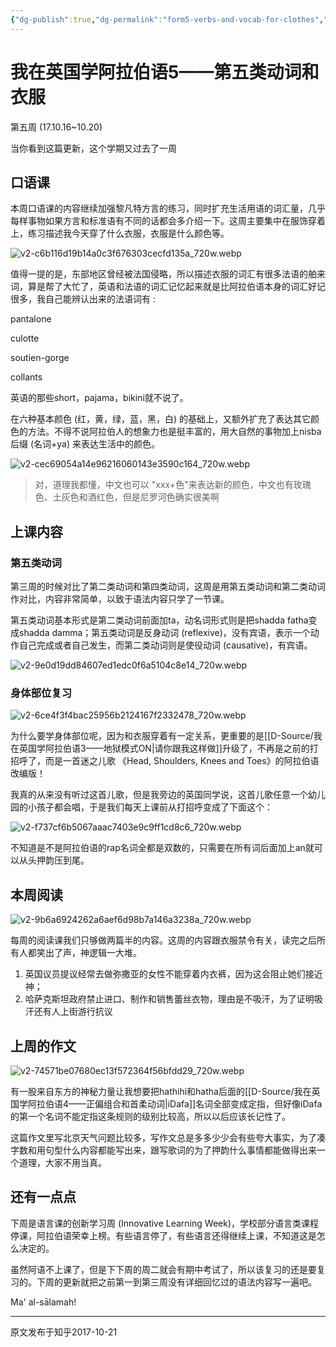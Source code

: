```yaml
---
{"dg-publish":true,"dg-permalink":"form5-verbs-and-vocab-for-clothes","permalink":"/form5-verbs-and-vocab-for-clothes/","created":"2024-01-28T21:22:40.499+08:00"}
---
```


# 我在英国学阿拉伯语5——第五类动词和衣服

第五周 (17.10.16~10.20)

当你看到这篇更新，这个学期又过去了一周

## 口语课

本周口语课的内容继续加强黎凡特方言的练习，同时扩充生活用语的词汇量，几乎每样事物如果方言和标准语有不同的话都会多介绍一下。这周主要集中在服饰穿着上，练习描述我今天穿了什么衣服，衣服是什么颜色等。

![v2-c6b116d19b14a0c3f676303cecfd135a_720w.webp](/img/user/B-Attachment/v2-c6b116d19b14a0c3f676303cecfd135a_720w.webp)

值得一提的是，东部地区曾经被法国侵略，所以描述衣服的词汇有很多法语的舶来词，算是帮了大忙了，英语和法语的词汇记忆起来就是比阿拉伯语本身的词汇好记很多，我自己能辨认出来的法语词有 :

pantalone

culotte

soutien-gorge

collants

  

英语的那些short，pajama，bikini就不说了。

  

在六种基本颜色 (红，黄，绿，蓝，黑，白) 的基础上，又额外扩充了表达其它颜色的方法。不得不说阿拉伯人的想象力也是挺丰富的，用大自然的事物加上nisba后缀 (名词+ya) 来表达生活中的颜色。

![v2-cec69054a14e96216060143e3590c164_720w.webp](/img/user/B-Attachment/v2-cec69054a14e96216060143e3590c164_720w.webp)

> 对，道理我都懂，中文也可以 "xxx+色"来表达新的颜色，中文也有玫瑰色、土灰色和酒红色，但是尼罗河色确实很美啊

  

## 上课内容

### 第五类动词

第三周的时候对比了第二类动词和第四类动词，这周是用第五类动词和第二类动词作对比，内容非常简单，以致于语法内容只学了一节课。

  

第五类动词基本形式是第二类动词前面加ta，动名词形式则是把shadda fatha变成shadda damma；第五类动词是反身动词 (reflexive)，没有宾语，表示一个动作自己完成或者自己发生，而第二类动词则是使役动词 (causative)，有宾语。

![v2-9e0d19dd84607ed1edc0f6a5104c8e14_720w.webp](/img/user/B-Attachment/v2-9e0d19dd84607ed1edc0f6a5104c8e14_720w.webp)

### 身体部位复习

![v2-6ce4f3f4bac25956b2124167f2332478_720w.webp](/img/user/B-Attachment/v2-6ce4f3f4bac25956b2124167f2332478_720w.webp)

为什么要学身体部位呢，因为和衣服穿着有一定关系，更重要的是[[D-Source/我在英国学阿拉伯语3——地狱模式ON\|请你跟我这样做]]升级了，不再是之前的打招呼了，而是一首迷之儿歌 《Head, Shoulders, Knees and Toes》的阿拉伯语改编版！

  

我真的从来没有听过这首儿歌，但是我旁边的英国同学说，这首儿歌任意一个幼儿园的小孩子都会唱，于是我们每天上课前从打招呼变成了下面这个：

![v2-f737cf6b5067aaac7403e9c9ff1cd8c6_720w.webp](/img/user/B-Attachment/v2-f737cf6b5067aaac7403e9c9ff1cd8c6_720w.webp)

不知道是不是阿拉伯语的rap名词全都是双数的，只需要在所有词后面加上an就可以从头押韵压到尾。

  

## 本周阅读

![v2-9b6a6924262a6aef6d98b7a146a3238a_720w.webp](/img/user/B-Attachment/v2-9b6a6924262a6aef6d98b7a146a3238a_720w.webp)

每周的阅读课我们只够做两篇半的内容。这周的内容跟衣服禁令有关，读完之后所有人都笑出了声，神逻辑一大堆。

1. 英国议员提议经常去做弥撒亚的女性不能穿着内衣裤，因为这会阻止她们接近神；
2. 哈萨克斯坦政府禁止进口、制作和销售蕾丝衣物，理由是不吸汗，为了证明吸汗还有人上街游行抗议

  

## 上周的作文

![v2-74571be07680ec13f572364f56bfdd29_720w.webp](/img/user/B-Attachment/v2-74571be07680ec13f572364f56bfdd29_720w.webp)

有一股来自东方的神秘力量让我想要把hathihi和hatha后面的[[D-Source/我在英国学阿拉伯语4——正偏组合和首柔动词\|iDafa]]名词全部变成定指，但好像iDafa的第一个名词不能定指这条规则的级别比较高，所以以后应该长记性了。

  

这篇作文里写北京天气问题比较多，写作文总是多多少少会有些夸大事实，为了凑字数和用句型什么内容都能写出来，跟写歌词的为了押韵什么事情都能做得出来一个道理，大家不用当真。

  

## 还有一点点

下周是语言课的创新学习周 (Innovative Learning Week)，学校部分语言类课程停课，阿拉伯语荣幸上榜。有些语言停了，有些语言还得继续上课，不知道这是怎么决定的。

  

虽然阿语不上课了，但是下下周的周二就会有期中考试了，所以该复习的还是要复习的。下周的更新就把之前第一到第三周没有详细回忆过的语法内容写一遍吧。

  

Ma' al-sālamah!

---
原文发布于知乎2017-10-21